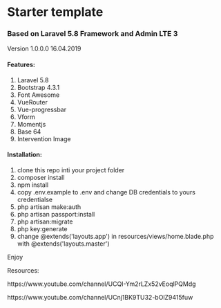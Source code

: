 <h1>Starter template</h1>

<h3>Based on Laravel 5.8 Framework and Admin LTE 3</h3>

Version 1.0.0.0 16.04.2019

<h4>Features:</h4>
<p>
  <ol>
    <li>Laravel 5.8</li>
    <li>Bootstrap 4.3.1</li>
    <li>Font Awesome</li>
    <li>VueRouter</li>
    <li>Vue-progressbar</li>
    <li>Vform</li>
    <li>Momentjs</li>
    <li>Base 64</li>
    <li>Intervention Image</li>
  </ol>
</p>

<h4>Installation:</h4>
<p>
  <ol>
    <li>clone this repo inti your project folder</li>
    <li>composer install</li>
    <li>npm install</li>
    <li>copy .env.example to .env and change DB credentials to yours credentialse</li>
    <li>php artisan make:auth</li>
    <li>php artisan passport:install</li>
    <li>php artisan:migrate</li>
    <li>php key:generate</li>
    <li>change @extends('layouts.app') in resources/views/home.blade.php with @extends('layouts.master')</li>
  </ol>
</p

Enjoy

Resources:
<p>
https://www.youtube.com/channel/UCQI-Ym2rLZx52vEoqlPQMdg
</p>
<p>
https://www.youtube.com/channel/UCnj1BK9TU32-bOlZ9415fuw
</p>
